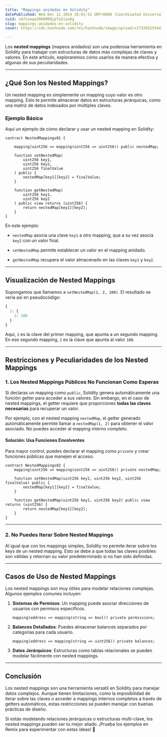 ```yaml
---
title: "Mappings anidados en Solidity"
datePublished: Wed Dec 11 2024 16:01:52 GMT+0000 (Coordinated Universal Time)
cuid: cm7soayw2000009jpfa5iav8g
slug: mappings-anidados-en-solidity
cover: https://cdn.hashnode.com/res/hashnode/image/upload/v1733932554414/8ec490b8-46b4-4b79-8da2-d4f72821785c.png

---
```



Los **nested mappings** (mapeos anidados) son una poderosa herramienta en Solidity para trabajar con estructuras de datos más complejas de claves y valores. En este artículo, exploraremos cómo usarlos de manera efectiva y algunas de sus peculiaridades.

---

## ¿Qué Son los Nested Mappings?

Un nested mapping es simplemente un mapping cuyo valor es otro mapping. Esto te permite almacenar datos en estructuras jerárquicas, como una matriz de datos indexados por múltiples claves.

### Ejemplo Básico

Aquí un ejemplo de cómo declarar y usar un nested mapping en Solidity:

```solidity
contract NestedMappings01 {

    mapping(uint256 => mapping(uint256 => uint256)) public nestedMap;

    function setNestedMap(
        uint256 key1,
        uint256 key2,
        uint256 finalValue
    ) public {
        nestedMap[key1][key2] = finalValue;
    }

    function getNestedMap(
        uint256 key1,
        uint256 key2
    ) public view returns (uint256) {
        return nestedMap[key1][key2];
    }
}
```

En este ejemplo:

* `nestedMap` asocia una clave `key1` a otro mapping, que a su vez asocia `key2` con un valor final.
    
* `setNestedMap` permite establecer un valor en el mapping anidado.
    
* `getNestedMap` recupera el valor almacenado en las claves `key1` y `key2`.
    

---

## Visualización de Nested Mappings

Supongamos que llamamos a `setNestedMap(1, 2, 100)`. El resultado se vería así en pseudocódigo:

```javascript
{
  1: {
    2: 100
  }
}
```

Aquí, `1` es la clave del primer mapping, que apunta a un segundo mapping. En ese segundo mapping, `2` es la clave que apunta al valor `100`.

---

## Restricciones y Peculiaridades de los Nested Mappings

### 1\. **Los Nested Mappings Públicos No Funcionan Como Esperas**

Si declaras un mapping como `public`, Solidity genera automáticamente una función getter para acceder a sus valores. Sin embargo, en el caso de nested mappings, el getter requiere que proporciones **todas las claves necesarias** para recuperar un valor.

Por ejemplo, con el nested mapping `nestedMap`, el getter generado automáticamente permite llamar a `nestedMap(1, 2)` para obtener el valor asociado. No puedes acceder al mapping interno completo.

#### Solución: Usa Funciones Envolventes

Para mayor control, puedes declarar el mapping como `private` y crear funciones públicas que manejen el acceso:

```solidity
contract NestedMappings02 {
    mapping(uint256 => mapping(uint256 => uint256)) private nestedMap;

    function setNestedMap(uint256 key1, uint256 key2, uint256 finalValue) public {
        nestedMap[key1][key2] = finalValue;
    }

    function getNestedMap(uint256 key1, uint256 key2) public view returns (uint256) {
        return nestedMap[key1][key2];
    }
}
```

---

### 2\. **No Puedes Iterar Sobre Nested Mappings**

Al igual que con los mappings simples, Solidity no permite iterar sobre los keys de un nested mapping. Esto se debe a que todas las claves posibles son válidas y retornan su valor predeterminado si no han sido definidas.

---

## Casos de Uso de Nested Mappings

Los nested mappings son muy útiles para modelar relaciones complejas. Algunos ejemplos comunes incluyen:

1. **Sistemas de Permisos**: Un mapping puede asociar direcciones de usuarios con permisos específicos.
    
    ```solidity
    mapping(address => mapping(string => bool)) private permissions;
    ```
    
2. **Balances Detallados**: Puedes almacenar balances separados por categorías para cada usuario.
    
    ```solidity
    mapping(address => mapping(string => uint256)) private balances;
    ```
    
3. **Datos Jerárquicos**: Estructuras como tablas relacionales se pueden modelar fácilmente con nested mappings.
    

---

## Conclusión

Los nested mappings son una herramienta versátil en Solidity para manejar datos complejos. Aunque tienen limitaciones, como la imposibilidad de iterar sobre las claves o acceder a mappings internos completos a través de getters automáticos, estas restricciones se pueden manejar con buenas prácticas de diseño.

Si estás modelando relaciones jerárquicas o estructuras multi-clave, los nested mappings pueden ser tu mejor aliado. ¡Prueba los ejemplos en Remix para experimentar con estas ideas! 🚀
